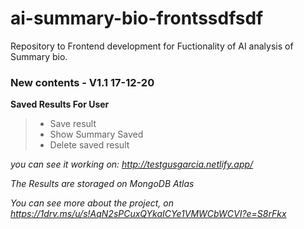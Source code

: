 # ai-summary-bio-frontssdfsdf
Repository to Frontend development for Fuctionality of AI analysis of Summary bio. 

### New contents - V1.1 17-12-20
**Saved Results For User**

> - Save result 
> - Show Summary Saved
> - Delete saved result

_you can see it working on: http://testgusgarcia.netlify.app/_

_The Results are storaged on MongoDB Atlas_

_You can see more about the project, on https://1drv.ms/u/s!AqN2sPCuxQYkaICYe1VMWCbWCVI?e=S8rFkx_


